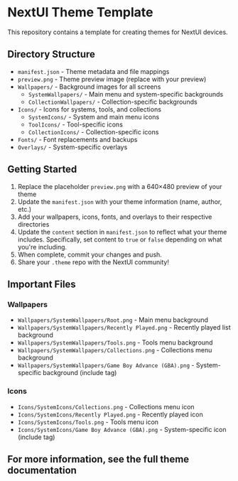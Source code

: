 # NextUI Theme Template

This repository contains a template for creating themes for NextUI devices.

## Directory Structure

- `manifest.json` - Theme metadata and file mappings
- `preview.png` - Theme preview image (replace with your preview)
- `Wallpapers/` - Background images for all screens
  - `SystemWallpapers/` - Main menu and system-specific backgrounds
  - `CollectionWallpapers/` - Collection-specific backgrounds
- `Icons/` - Icons for systems, tools, and collections
  - `SystemIcons/` - System and main menu icons
  - `ToolIcons/` - Tool-specific icons
  - `CollectionIcons/` - Collection-specific icons  
- `Fonts/` - Font replacements and backups
- `Overlays/` - System-specific overlays

## Getting Started

1. Replace the placeholder `preview.png` with a 640×480 preview of your theme
2. Update the `manifest.json` with your theme information (name, author, etc.)
3. Add your wallpapers, icons, fonts, and overlays to their respective directories
4. Update the `content` section in `manifest.json` to reflect what your theme includes. Specifically, set content to `true` or `false` depending on what you're including.
5. When complete, commit your changes and push.
6. Share your `.theme` repo with the NextUI community!

## Important Files

### Wallpapers

- `Wallpapers/SystemWallpapers/Root.png` - Main menu background
- `Wallpapers/SystemWallpapers/Recently Played.png` - Recently played list background
- `Wallpapers/SystemWallpapers/Tools.png` - Tools menu background
- `Wallpapers/SystemWallpapers/Collections.png` - Collections menu background
- `Wallpapers/SystemWallpapers/Game Boy Advance (GBA).png` - System-specific background (include tag)

### Icons

- `Icons/SystemIcons/Collections.png` - Collections menu icon
- `Icons/SystemIcons/Recently Played.png` - Recently played icon
- `Icons/SystemIcons/Tools.png` - Tools menu icon
- `Icons/SystemIcons/Game Boy Advance (GBA).png` - System-specific icon (include tag)

## For more information, see the full theme documentation
